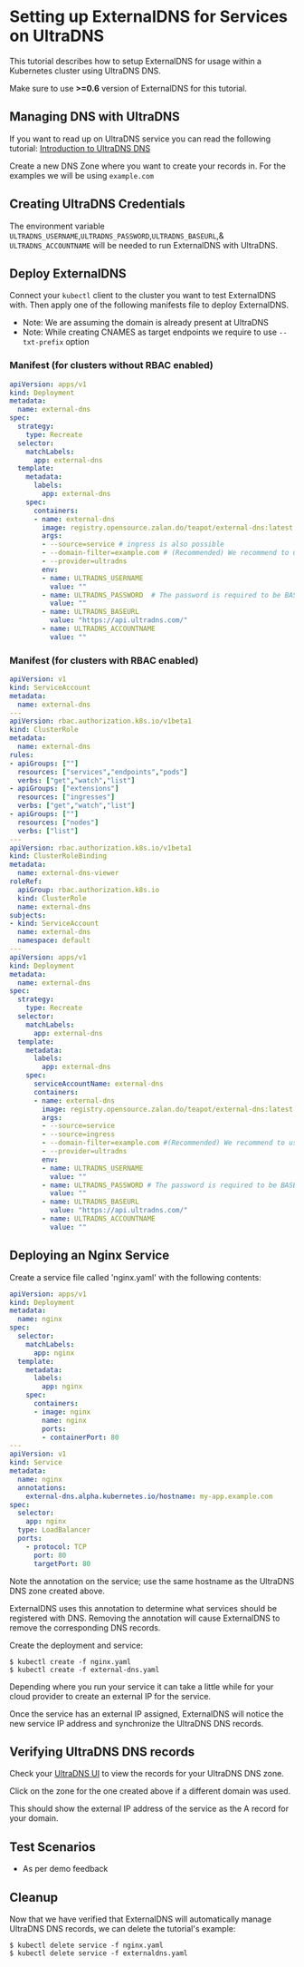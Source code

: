 # Setting up ExternalDNS for Services on UltraDNS

This tutorial describes how to setup ExternalDNS for usage within a Kubernetes cluster using UltraDNS DNS.

Make sure to use **>=0.6** version of ExternalDNS for this tutorial.

## Managing DNS with UltraDNS

If you want to read up on UltraDNS service you can read the following tutorial: 
[Introduction to UltraDNS DNS](https://docs.ultradns.neustar)

Create a new DNS Zone where you want to create your records in. For the examples we will be using `example.com`

## Creating UltraDNS Credentials

The environment variable `ULTRADNS_USERNAME`,`ULTRADNS_PASSWORD`,`ULTRADNS_BASEURL`,& `ULTRADNS_ACCOUNTNAME` will be needed to run ExternalDNS with UltraDNS.

## Deploy ExternalDNS

Connect your `kubectl` client to the cluster you want to test ExternalDNS with.
Then apply one of the following manifests file to deploy ExternalDNS.

- Note: We are assuming the domain is already present at UltraDNS
- Note: While creating CNAMES as target endpoints we require to use `--txt-prefix` option
### Manifest (for clusters without RBAC enabled)

```yaml
apiVersion: apps/v1
kind: Deployment
metadata:
  name: external-dns
spec:
  strategy:
    type: Recreate
  selector:
    matchLabels:
      app: external-dns
  template:
    metadata:
      labels:
        app: external-dns
    spec:
      containers:
      - name: external-dns
        image: registry.opensource.zalan.do/teapot/external-dns:latest
        args:
        - --source=service # ingress is also possible
        - --domain-filter=example.com # (Recommended) We recommend to use this filter as it minimize the time to propagate changes, as there are less number of zones to look into..
        - --provider=ultradns
        env:
        - name: ULTRADNS_USERNAME
          value: ""
        - name: ULTRADNS_PASSWORD  # The password is required to be BASE64 encrypted.
          value: ""
        - name: ULTRADNS_BASEURL
          value: "https://api.ultradns.com/"
        - name: ULTRADNS_ACCOUNTNAME
          value: ""
```

### Manifest (for clusters with RBAC enabled)

```yaml
apiVersion: v1
kind: ServiceAccount
metadata:
  name: external-dns
---
apiVersion: rbac.authorization.k8s.io/v1beta1
kind: ClusterRole
metadata:
  name: external-dns
rules:
- apiGroups: [""]
  resources: ["services","endpoints","pods"]
  verbs: ["get","watch","list"]
- apiGroups: ["extensions"]
  resources: ["ingresses"]
  verbs: ["get","watch","list"]
- apiGroups: [""]
  resources: ["nodes"]
  verbs: ["list"]
---
apiVersion: rbac.authorization.k8s.io/v1beta1
kind: ClusterRoleBinding
metadata:
  name: external-dns-viewer
roleRef:
  apiGroup: rbac.authorization.k8s.io
  kind: ClusterRole
  name: external-dns
subjects:
- kind: ServiceAccount
  name: external-dns
  namespace: default
---
apiVersion: apps/v1
kind: Deployment
metadata:
  name: external-dns
spec:
  strategy:
    type: Recreate
  selector:
    matchLabels:
      app: external-dns
  template:
    metadata:
      labels:
        app: external-dns
    spec:
      serviceAccountName: external-dns
      containers:
      - name: external-dns
        image: registry.opensource.zalan.do/teapot/external-dns:latest
        args:
        - --source=service 
        - --source=ingress
        - --domain-filter=example.com #(Recommended) We recommend to use this filter as it minimize the time to propagate changes, as there are less number of zones to look into..
        - --provider=ultradns
        env:
        - name: ULTRADNS_USERNAME
          value: ""
        - name: ULTRADNS_PASSWORD # The password is required to be BASE64 encrypted.
          value: ""
        - name: ULTRADNS_BASEURL
          value: "https://api.ultradns.com/"
        - name: ULTRADNS_ACCOUNTNAME
          value: ""
```

## Deploying an Nginx Service

Create a service file called 'nginx.yaml' with the following contents:

```yaml
apiVersion: apps/v1
kind: Deployment
metadata:
  name: nginx
spec:
  selector:
    matchLabels:
      app: nginx
  template:
    metadata:
      labels:
        app: nginx
    spec:
      containers:
      - image: nginx
        name: nginx
        ports:
        - containerPort: 80
---
apiVersion: v1
kind: Service
metadata:
  name: nginx
  annotations:
    external-dns.alpha.kubernetes.io/hostname: my-app.example.com
spec:
  selector:
    app: nginx
  type: LoadBalancer
  ports:
    - protocol: TCP
      port: 80
      targetPort: 80
```

Note the annotation on the service; use the same hostname as the UltraDNS DNS zone created above.

ExternalDNS uses this annotation to determine what services should be registered with DNS. Removing the annotation will cause ExternalDNS to remove the corresponding DNS records.

Create the deployment and service:

```console
$ kubectl create -f nginx.yaml
$ kubectl create -f external-dns.yaml
```

Depending where you run your service it can take a little while for your cloud provider to create an external IP for the service.

Once the service has an external IP assigned, ExternalDNS will notice the new service IP address and synchronize the UltraDNS DNS records.

## Verifying UltraDNS DNS records

Check your [UltraDNS UI](https://portal.ultradns.neustar) to view the records for your UltraDNS DNS zone.

Click on the zone for the one created above if a different domain was used.

This should show the external IP address of the service as the A record for your domain.

## Test Scenarios
- <TBA> As per demo feedback

## Cleanup

Now that we have verified that ExternalDNS will automatically manage UltraDNS DNS records, we can delete the tutorial's example:

```
$ kubectl delete service -f nginx.yaml
$ kubectl delete service -f externaldns.yaml
```
